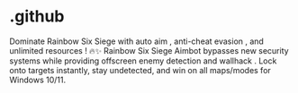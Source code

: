 # .github
Dominate Rainbow Six Siege with auto aim , anti-cheat evasion , and unlimited resources ! 🔥✨ Rainbow Six Siege Aimbot bypasses new security systems while providing offscreen enemy detection and wallhack . Lock onto targets instantly, stay undetected, and win on all maps/modes for Windows 10/11.
